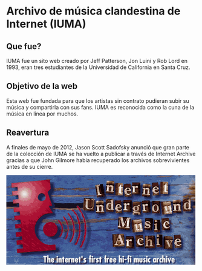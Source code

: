 
# Archivo de música clandestina de Internet (IUMA)

## Que fue? 
IUMA fue un sito web creado por Jeff Patterson, Jon Luini y Rob Lord en 1993, eran tres estudiantes de la Universidad de California en Santa Cruz.

## Objetivo de la web
Esta web fue fundada para que los artistas sin contrato pudieran subir su música y compartirla con sus fans. 
IUMA es reconocida como la cuna de la música en linea por muchos.

## Reavertura
A finales de  mayo de 2012, Jason Scott Sadofsky anunció que gran parte de la colección de IUMA se ha vuelto a publicar a través de Internet Archive  gracias a que John Gilmore habia recuperado los archivos sobrevivientes antes de su cierre. 
 
![IUMA](iuma.png)




